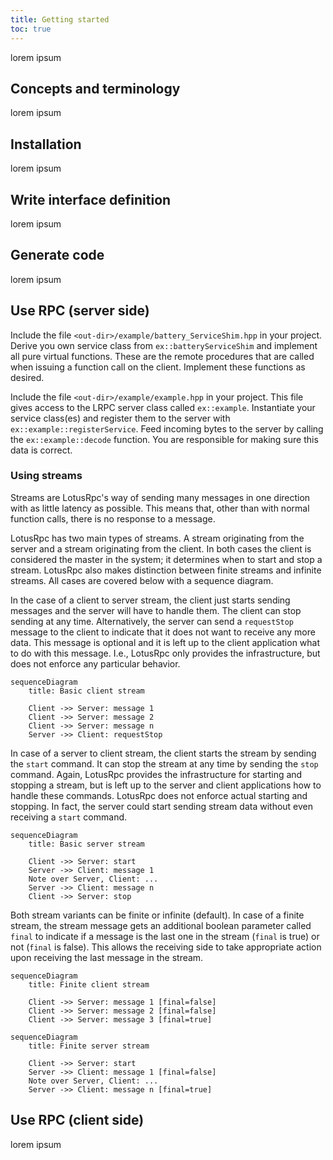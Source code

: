 ```yaml
---
title: Getting started
toc: true
---
```


lorem ipsum

## Concepts and terminology
lorem ipsum

## Installation
lorem ipsum

## Write interface definition
lorem ipsum

## Generate code
lorem ipsum

## Use RPC (server side)
Include the file `<out-dir>/example/battery_ServiceShim.hpp` in your project. Derive you own service class from `ex::batteryServiceShim` and implement all pure virtual functions. These are the remote procedures that are called when issuing a function call on the client. Implement these functions as desired.

Include the file `<out-dir>/example/example.hpp` in your project. This file gives access to the LRPC server class called `ex::example`. Instantiate your service class(es) and register them to the server with `ex::example::registerService`. Feed incoming bytes to the server by calling the `ex::example::decode` function. You are responsible for making sure this data is correct.

### Using streams
Streams are LotusRpc's way of sending many messages in one direction with as little latency as possible. This means that, other than with normal function calls, there is no response to a message.

LotusRpc has two main types of streams. A stream originating from the server and a stream originating from the client. In both cases the client is considered the master in the system; it determines when to start and stop a stream. LotusRpc also makes distinction between finite streams and infinite streams. All cases are covered below with a sequence diagram.

In the case of a client to server stream, the client just starts sending messages and the server will have to handle them. The client can stop sending at any time. Alternatively, the server can send a `requestStop` message to the client to indicate that it does not want to receive any more data. This message is optional and it is left up to the client application what to do with this message. I.e., LotusRpc only provides the infrastructure, but does not enforce any particular behavior.

``` mermaid
sequenceDiagram
    title: Basic client stream

    Client ->> Server: message 1
    Client ->> Server: message 2
    Client ->> Server: message n
    Server ->> Client: requestStop
```

In case of a server to client stream, the client starts the stream by sending the `start` command. It can stop the stream at any time by sending the `stop` command. Again, LotusRpc provides the infrastructure for starting and stopping a stream, but is left up to the server and client applications how to handle these commands. LotusRpc does not enforce actual starting and stopping. In fact, the server could start sending stream data without even receiving a `start` command.

``` mermaid
sequenceDiagram
    title: Basic server stream

    Client ->> Server: start
    Server ->> Client: message 1
    Note over Server, Client: ...
    Server ->> Client: message n
    Client ->> Server: stop
```
Both stream variants can be finite or infinite (default). In case of a finite stream, the stream message gets an additional boolean parameter called `final` to indicate if a message is the last one in the stream (`final` is true) or not (`final` is false). This allows the receiving side to take appropriate action upon receiving the last message in the stream.

``` mermaid
sequenceDiagram
    title: Finite client stream

    Client ->> Server: message 1 [final=false]
    Client ->> Server: message 2 [final=false]
    Client ->> Server: message 3 [final=true]
```

``` mermaid
sequenceDiagram
    title: Finite server stream

    Client ->> Server: start
    Server ->> Client: message 1 [final=false]
    Note over Server, Client: ...
    Server ->> Client: message n [final=true]
```

## Use RPC (client side)
lorem ipsum